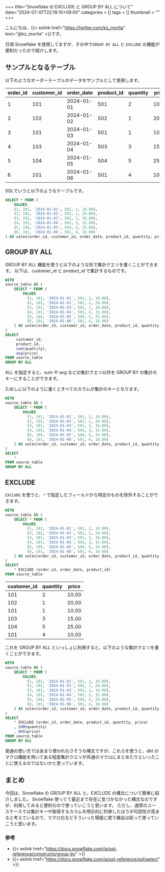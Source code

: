 +++
title="Snowflake の EXCLUDE と GROUP BY ALL について"
date="2024-07-07T22:19:10+09:00"
categories = []
tags = []
thumbnail = ""
+++

こんにちは、{{< exlink href="https://twitter.com/kz_morita" text="@kz_morita" >}}です。

日頃 Snowflake を使用してますが、その中で`GROUP BY ALL` と `EXCLUDE` の機能が便利だったので紹介します。

## サンプルとなるテーブル

以下のようなオーダーテーブルのデータをサンプルとして使用します。

| order_id | customer_id | order_date | product_id | quantity | price |
|----------|-------------|------------|------------|----------|-------|
| 1        | 101         | 2024-01-01 | 501        | 2        | 10.00 |
| 2        | 102         | 2024-01-02 | 502        | 1        | 20.00 |
| 3        | 101         | 2024-01-03 | 501        | 1        | 10.00 |
| 4        | 103         | 2024-01-04 | 503        | 3        | 15.00 |
| 5        | 104         | 2024-01-05 | 504        | 5        | 25.00 |
| 6        | 101         | 2024-01-06 | 501        | 4        | 10.00 |

SQLでいうと以下のようなテーブルです。

```sql
SELECT * FROM (
    VALUES 
    (1, 101, '2024-01-01', 501, 2, 10.00),
    (2, 102, '2024-01-02', 502, 1, 20.00),
    (3, 101, '2024-01-03', 501, 1, 10.00),
    (4, 103, '2024-01-04', 503, 3, 15.00),
    (5, 104, '2024-01-05', 504, 5, 25.00),
    (6, 101, '2024-01-06', 501, 4, 10.00)
) AS sales(order_id, customer_id, order_date, product_id, quantity, price);
```

## GROUP BY ALL

GROUP BY ALL 機能を使うと以下のような形で集計クエリを書くことができます。
以下は、customer_id と product_id で集計するものです。

```sql
WITH
source_table AS (
    SELECT * FROM (
        VALUES
          (1, 101, '2024-01-01', 501, 2, 10.00),
          (2, 102, '2024-01-02', 502, 1, 20.00),
          (3, 101, '2024-01-03', 501, 1, 10.00),
          (4, 103, '2024-01-04', 503, 3, 15.00),
          (5, 104, '2024-01-05', 504, 5, 25.00),
          (6, 101, '2024-01-06', 501, 4, 10.00)
    ) AS sales(order_id, customer_id, order_date, product_id, quantity, price)
)
SELECT
     customer_id,
     product_id,
     sum(quantity),
     avg(price)
FROM source_table
GROUP BY ALL
```

ALL を指定すると、sum や avg などの集計クエリ以外を GROUP BY の集計のキーにすることができます。

ためしに以下のように書くとすべてのカラムが集計のキーとなります。

```sql
WITH
source_table AS (
    SELECT * FROM (
        VALUES
          (1, 101, '2024-01-01', 501, 2, 10.00),
          (2, 102, '2024-01-02', 502, 1, 20.00),
          (3, 101, '2024-01-03', 501, 1, 10.00),
          (4, 103, '2024-01-04', 503, 3, 15.00),
          (5, 104, '2024-01-05', 504, 5, 25.00),
          (6, 101, '2024-01-06', 501, 4, 10.00)
    ) AS sales(order_id, customer_id, order_date, product_id, quantity, price)
)
SELECT
    *
FROM source_table
GROUP BY ALL
```

## EXCLUDE

`EXCLUDE` を使うと、`*` で指定したフィールドから特定のものを除外することができます。

```sql
WITH
source_table AS (
    SELECT * FROM (
        VALUES
          (1, 101, '2024-01-01', 501, 2, 10.00),
          (2, 102, '2024-01-02', 502, 1, 20.00),
          (3, 101, '2024-01-03', 501, 1, 10.00),
          (4, 103, '2024-01-04', 503, 3, 15.00),
          (5, 104, '2024-01-05', 504, 5, 25.00),
          (6, 101, '2024-01-06', 501, 4, 10.00)
    ) AS sales(order_id, customer_id, order_date, product_id, quantity, price)
)
SELECT
    * EXCLUDE (order_id, order_date, product_id)
FROM source_table
```

| customer_id | quantity | price |
|-------------|----------|-------|
| 101         | 2        | 10.00 |
| 102         | 1        | 20.00 |
| 101         | 1        | 10.00 |
| 103         | 3        | 15.00 |
| 104         | 5        | 25.00 |
| 101         | 4        | 10.00 |


これを GROUP BY ALL といっしょに利用すると、以下のような集計クエリを書くことができます。

```sql
WITH
source_table AS (
    SELECT * FROM (
        VALUES
          (1, 101, '2024-01-01', 501, 2, 10.00),
          (2, 102, '2024-01-02', 502, 1, 20.00),
          (3, 101, '2024-01-03', 501, 1, 10.00),
          (4, 103, '2024-01-04', 503, 3, 15.00),
          (5, 104, '2024-01-05', 504, 5, 25.00),
          (6, 101, '2024-01-06', 501, 4, 10.00)
    ) AS sales(order_id, customer_id, order_date, product_id, quantity, price)
)
SELECT
    * EXCLUDE (order_id, order_date, product_id, quantity, price)
    , SUM(quantity)
    , AVG(price)
FROM source_table
GROUP BY ALL
```

普通の使い方ではあまり使われなさそうな構文ですが、これらを使うと、dbt のマクロ機能を用いてある程度集計クエリが共通のマクロにまとめたりといったことに使えるのではないかと思っています。

## まとめ

今回は、Snowflake の GROUP BY ALL と、EXCLUDE の構文について簡単に紹介しました。
Snowflake 使ってて最近まで存在に気づかなかった構文なのですが、利用してみると便利なので使っていこうと思います。
ただし、通常のユースケースでは集計キーや取得するカラムを明示的に列挙したほうが可読性が高まると考えているので、マクロ化などそういった場面に使う機会は絞って使っていこうと思います。

### 参考
- {{< exlink href="https://docs.snowflake.com/ja/sql-reference/constructs/group-by" >}}
- {{< exlink href="https://docs.snowflake.com/ja/sql-reference/sql/select" >}}
